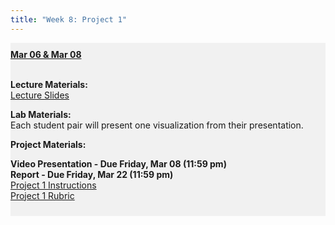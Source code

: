 ```yaml
---
title: "Week 8: Project 1"
---
```


<div style="background-color:rgba(0, 0, 0, 0.0470588); text-align:left; vertical-align: middle; padding:10px 0;">
<b><u>Mar 06 & Mar 08</u></b> <br> <br>

<b>Lecture Materials:</b> <br>
<a  href="/materials/unit_01/week_04/lecture_01_week_04.html" target="_blank">Lecture Slides</a> <br> 


<b>Lab Materials:</b> <br>
Each student pair will present one visualization from their presentation. <br>


<b>Project Materials:</b> <br>

<b>Video Presentation - Due Friday, Mar 08 (11:59 pm)</b> <br>
<b>Report - Due Friday, Mar 22 (11:59 pm)</b> <br>
<a  href="/materials/unit_01/week_03/ps7.html" target="_blank">Project 1 Instructions</a> <br> 
<a  href="/materials/unit_01/week_03/project_1_rubric.html" target="_blank">Project 1 Rubric</a> <br> 



</div>

<br> 
